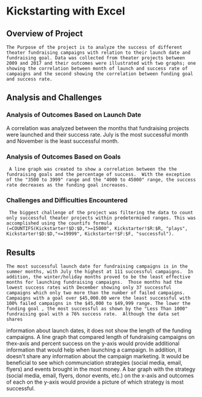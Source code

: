 # Kickstarting with Excel

## Overview of Project
    The Purpose of the project is to analyze the success of different theater fundraising campaigns with relation to their launch date and fundraising goal. Data was collected from theater projects between 2009 and 2017 and their outcomes were illustrated with two graphs; one showing the correlation between month of launch and success rate of campaigns and the second showing the correlation between funding goal and success rate.

## Analysis and Challenges

### Analysis of Outcomes Based on Launch Date
A correlation  was analyzed between the months that fundraising projects were launched and their success rate. July is the most successful month and November is the least successful month.

### Analysis of Outcomes Based on Goals

     A line graph was created to show a correlation between the the fundraising goals and the percentage of success.  With the exception of the "3500 to 3999" range and the "4000 to 45000" range, the success rate decreases as the funding goal increases.

### Challenges and Difficulties Encountered

     The biggest challenge of the project was filtering the data to count only successful theater projects within predetermined ranges. This was accomplished using the countifs formula (=COUNTIFS(Kickstarter!$D:$D,">=15000", Kickstarter!$R:$R, "plays", Kickstarter!$D:$D,"<=19999", Kickstarter!$F:$F, "successful").

## Results

    The most successful launch date for fundraising campaigns is in the summer months, with July the highest at 111 successful campaigns.  In addition, the winter/holiday months proved to be the least effective months for launching fundraising campaigns.  Those months had the lowest success rates with December showing only 37 successful campaigns which only two more than the number of failed campaigns. Campaigns with a goal over $45,000.00 were the least successful with 100% failed campaigns in the $45,000 to $49,999 range. The lower the funding goal , the most successful as shown by the "Less Than 1000" fundraising goal with a 76% success rate.  Although the data set shares 
information about launch dates, it does not show the length of the funding campaigns. A line graph that compared length of fundraising campaigns on thex-axis and percent success on the y-axis would provide additional information that would help when launching a campaign.  In addition, it doesn't share any information about the campaign marketing. It would be beneficial to see which communciation strategies (social media, email, flyers) and events brought in the most money.  A bar graph with the strategy (social media, email, flyers, donor events, etc.) on the x-axis and outcomes of each on the y-axis would provide a picture of which strategy is most successful.
